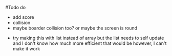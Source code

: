 #Todo do
* add score
* collision
* maybe boarder collision too? or maybe the screen is round

- try making this with list instead of array but the list needs to self update and I don't know how much more efficient that would be however, I can't make it work
